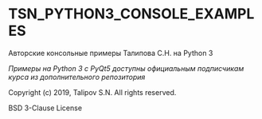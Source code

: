 # TSN_PYTHON3_CONSOLE_EXAMPLES
Авторские консольные примеры Талипова С.Н. на Python 3

_Примеры на Python 3 с PyQt5 доступны официальным подписчикам курса из дополнительного репозитория_

Copyright (c) 2019, Talipov S.N.
All rights reserved.

BSD 3-Clause License


